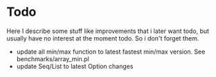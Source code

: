 # Todo

Here I describe some stuff like improvements that i later want todo, but usually have
no interest at the moment todo. So i don't forget them.

* update all min/max function to latest fastest min/max version. See benchmarks/array_min.pl
* update Seq/List to latest Option changes
